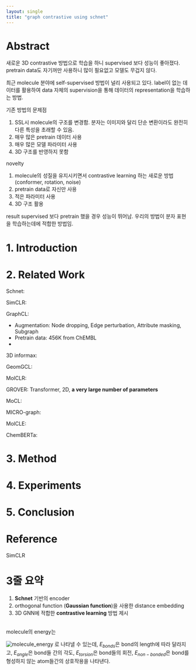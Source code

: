 ```yaml
---
layout: single
title: "graph contrastive using schnet"
---
```


# Abstract
새로운 3D contrastive 방법으로 학습을 하니 supervised 보다 성능이 좋아졌다.
pretrain data도 자기꺼만 사용하니 많이 필요없고 모델도 무겁지 않다.

최근 molecule 분야에 self-supervised 방법이 널리 사용되고 있다. label이 없는 데이터를 활용하여 data 자체의 supervision을 통해 데이터의 representation을 학습하는 방법.

기존 방법의 문제점
1) SSL시 molecule의 구조를 변경함. 분자는 이미지와 달리 단순 변환이라도 완전히 다른 특성을 초래할 수 있음.
2) 매우 많은 pretrain 데이터 사용
3) 매우 많은 모델 파라미터 사용
4) 3D 구조를 반영하지 못함

novelty
1) molecule의 성질을 유지시키면서 contrastive learning 하는 새로운 방법 (conformer, rotation, noise)
2) pretrain data로 자신만 사용
3) 적은 파라미터 사용
4) 3D 구조 활용

result
supervised 보다 pretrain 했을 경우 성능이 뛰어남. 우리의 방법이 분자 표현을 학습하는데에 적합한 방법임.


# 1. Introduction

# 2. Related Work

Schnet: 

SimCLR:


GraphCL: 
- Augmentation: Node dropping, Edge perturbation, Attribute masking, Subgraph
- Pretrain data: 456K from ChEMBL
- 

3D informax:

GeomGCL: 

MolCLR: 

GROVER: Transformer, 2D, **a very large number of parameters**

MoCL: 

MICRO-graph: 

MolCLE: 

ChemBERTa: 


# 3. Method

# 4. Experiments

# 5. Conclusion

# Reference
SimCLR


# 3줄 요약
1. **Schnet** 기반의 encoder
2. orthogonal function (**Gaussian function**)을 사용한 distance embedding
3. 3D GNN에 적합한 **contrastive learning** 방법 제시

<br />
molecule의 energy는 

![molecule_energy](..\images\2021-01-29-first\molecule_energy.png)
로 나타낼 수 있는데, $E_{bonds}$은 bond의 length에 따라 달라지고, $E_{angle}$은 bond들 간의 각도, $E_{torsion}$은 bond들의 회전, $E_{non-bonded}$은 bond를 형성하지 않는 atom들간의 상호작용을 나타낸다.
